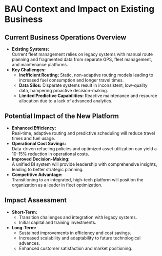 # BAU Context and Impact on Existing Business

## Current Business Operations Overview
- **Existing Systems:**  
  Current fleet management relies on legacy systems with manual route planning and fragmented data from separate GPS, fleet management, and maintenance platforms.
- **Key Challenges:**  
  - **Inefficient Routing:** Static, non-adaptive routing models leading to increased fuel consumption and longer travel times.
  - **Data Silos:** Disparate systems result in inconsistent, low-quality data, hampering proactive decision-making.
  - **Limited Predictive Capabilities:** Reactive maintenance and resource allocation due to a lack of advanced analytics.

## Potential Impact of the New Platform
- **Enhanced Efficiency:**  
  Real-time, adaptive routing and predictive scheduling will reduce travel times and fuel usage.
- **Operational Cost Savings:**  
  Data-driven refueling policies and optimized asset utilization can yield a 10–15% reduction in operational costs.
- **Improved Decision-Making:**  
  A unified BI system will provide leadership with comprehensive insights, leading to better strategic planning.
- **Competitive Advantage:**  
  Transitioning to an integrated, high-tech platform will position the organization as a leader in fleet optimization.

## Impact Assessment
- **Short-Term:**  
  - Transition challenges and integration with legacy systems.
  - Initial capital and training investments.
- **Long-Term:**  
  - Sustained improvements in efficiency and cost savings.
  - Increased scalability and adaptability to future technological advances.
  - Enhanced customer satisfaction and market positioning.
